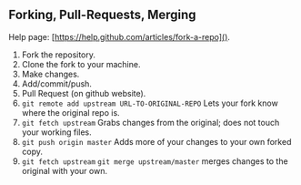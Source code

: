 ## Forking, Pull-Requests, Merging

Help page: [https://help.github.com/articles/fork-a-repo]().

1. Fork the repository.
1. Clone the fork to your machine.
1. Make changes.
1. Add/commit/push.
1. Pull Request (on github website).
1. `git remote add upstream URL-TO-ORIGINAL-REPO` Lets your fork know where the original repo is.
1. `git fetch upstream` Grabs changes from the original; does not touch your working files.
1. `git push origin master` Adds more of your changes to your own forked copy.
1. `git fetch upstream` `git merge upstream/master` merges changes to the original with your own.
